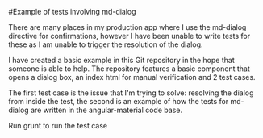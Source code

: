 #Example of tests involving md-dialog

There are many places in my production app where I use the md-dialog directive for confirmations, however I have been unable to write tests for these as I am unable to trigger the resolution of the dialog.

I have created a basic example in this Git repository in the hope that someone is able to help. The repository features a basic component that opens a dialog box, an index html for manual verification and 2 test cases.

The first test case is the issue that I'm trying to solve: resolving the dialog from inside the test, the second is an example of how the tests for md-dialog are written in the angular-material code base.

Run grunt to run the test case
